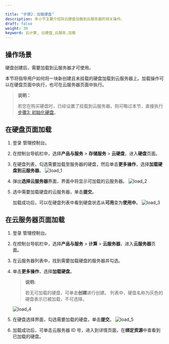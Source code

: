 ```yaml
---

title: "步骤2：加载硬盘"
description: 本小节主要介绍将云硬盘加载到云服务器的相关操作。
draft: false
weight: 30
keyword: 云计算, 云硬盘,云服务,加载
---
```


## 操作场景

硬盘创建后，需要加载到云服务器才可使用。

本节将指导用户如何将一块新创建且未挂载的硬盘加载到云服务器上。加载操作可以在硬盘页面中执行，也可在云服务器页面中执行。

> **说明：**  
>
> 若您在购买硬盘时，已经设置了挂载到云服务器，则可略过本节，直接执行[步骤3: 初始化硬盘](/storage/disk/quickstart/init/init_start/)。

## 在硬盘页面加载

1. 登录 管理控制台。

2. 在控制台导航栏中，选择**产品与服务** > **存储服务** > **云硬盘**，进入**硬盘**页面。

3. 在硬盘列表，勾选需要加载至服务器的硬盘，然后单击**更多操作**，选择**加载硬盘到云服务器**。
   ![load_1](/storage/disk/_images/load_1.png)

4. 弹出**选择云服务器**界面，界面中将显示可加载的云服务器。
   ![load_2](/storage/disk/_images/load_2.png)

5. 选中需要加载硬盘的云服务器，单击**提交**。

   加载成功后，可以在硬盘列表中看到硬盘状态从**可用**变为**使用中**。
   ![load_3](/storage/disk/_images/load_3.png)

## 在云服务器页面加载

1. 登录 管理控制台。

2. 在控制台导航栏中，选择**产品与服务** > **计算** > **云服务器**，进入**云服务器**页面。

3. 在云服务器列表中，找到需要加载硬盘的服务器并勾选。

4. 单击**更多操作**，选择**加载硬盘**。

   > **说明:**
   >
   > 若无可加载的硬盘，可单击**创建**进行创建。
   > 列表中，硬盘名称为灰色的硬盘表示已被加载，不可选择。
   
   ![load_4](/storage/disk/_images/load_4.png)

5. 在硬盘选择界面，勾选需要加载的硬盘，单击**提交**。
   ![load_5](/storage/disk/_images/load_5.png)

6. 加载成功后，可单击云服务器 ID 号，进入到详情页面，在**绑定资源**中查看到已加载的硬盘。

